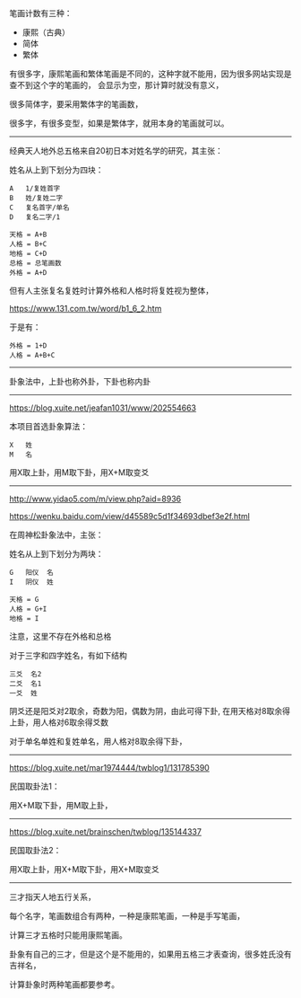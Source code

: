 
笔画计数有三种：

- 康熙（古典）
- 简体
- 繁体

有很多字，康熙笔画和繁体笔画是不同的，这种字就不能用，因为很多网站实现是查不到这个字的笔画的，
会显示为空，那计算时就没有意义，

很多简体字，要采用繁体字的笔画数，

很多字，有很多变型，如果是繁体字，就用本身的笔画就可以。

-----

经典天人地外总五格来自20初日本对姓名学的研究，其主张：

姓名从上到下划分为四块：

	A	1/复姓首字
	B	姓/复姓二字
	C	复名首字/单名
	D	复名二字/1

	天格 = A+B
	人格 = B+C
	地格 = C+D
	总格 = 总笔画数
	外格 = A+D

但有人主张复名复姓时计算外格和人格时将复姓视为整体，

https://www.131.com.tw/word/b1_6_2.htm

于是有：

	外格 = 1+D
	人格 = A+B+C

-----

卦象法中，上卦也称外卦，下卦也称内卦

-----

https://blog.xuite.net/jeafan1031/www/202554663

本项目首选卦象算法：

	X	姓
	M	名

用X取上卦，用M取下卦，用X+M取变爻


-----

http://www.yidao5.com/m/view.php?aid=8936

https://wenku.baidu.com/view/d45589c5d1f34693dbef3e2f.html

在周神松卦象法中，主张：

姓名从上到下划分为两块：

	G	阳仪	名
	I	阴仪	姓

	天格 = G
	人格 = G+I
	地格 = I

注意，这里不存在外格和总格

对于三字和四字姓名，有如下结构

	三爻	名2
	二爻	名1
	一爻	姓

阴爻还是阳爻对2取余，奇数为阳，偶数为阴，由此可得下卦,
在用天格对8取余得上卦，用人格对6取余得爻数

对于单名单姓和复姓单名，用人格对8取余得下卦，


-----

https://blog.xuite.net/mar1974444/twblog1/131785390

民国取卦法1：

用X+M取下卦，用M取上卦，

-----

https://blog.xuite.net/brainschen/twblog/135144337

民国取卦法2：

用X取上卦，用X+M取下卦，用X+M取变爻


-----

三才指天人地五行关系，

每个名字，笔画数组合有两种，一种是康熙笔画，一种是手写笔画，

计算三才五格时只能用康熙笔画。

卦象有自己的三才，但是这个是不能用的，如果用五格三才表查询，很多姓氏没有吉祥名，

计算卦象时两种笔画都要参考。
